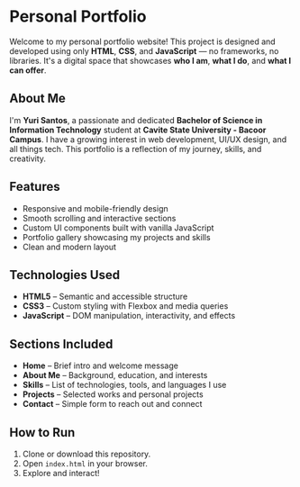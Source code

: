 # Personal Portfolio

Welcome to my personal portfolio website! This project is designed and developed using only **HTML**, **CSS**, and **JavaScript** — no frameworks, no libraries. It's a digital space that showcases **who I am**, **what I do**, and **what I can offer**.

## About Me

I'm **Yuri Santos**, a passionate and dedicated **Bachelor of Science in Information Technology** student at **Cavite State University - Bacoor Campus**. I have a growing interest in web development, UI/UX design, and all things tech. This portfolio is a reflection of my journey, skills, and creativity.

## Features

- Responsive and mobile-friendly design  
- Smooth scrolling and interactive sections  
- Custom UI components built with vanilla JavaScript  
- Portfolio gallery showcasing my projects and skills  
- Clean and modern layout  

## Technologies Used

- **HTML5** – Semantic and accessible structure  
- **CSS3** – Custom styling with Flexbox and media queries  
- **JavaScript** – DOM manipulation, interactivity, and effects  

## Sections Included

- **Home** – Brief intro and welcome message  
- **About Me** – Background, education, and interests  
- **Skills** – List of technologies, tools, and languages I use  
- **Projects** – Selected works and personal projects  
- **Contact** – Simple form to reach out and connect  

## How to Run

1. Clone or download this repository.  
2. Open `index.html` in your browser.  
3. Explore and interact!
